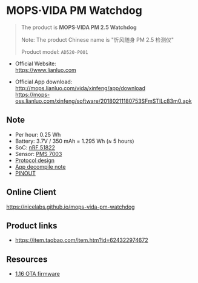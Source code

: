 # MOPS·VIDA PM Watchdog

> The product is **MOPS·VIDA PM 2.5 Watchdog**
>
> Note: The product Chinese name is "忻风随身 PM 2.5 检测仪"
>
> Product model: `AD520-P001`

- Official Website:
  <br><https://www.lianluo.com>

- Official App download:
  <br><http://mops.lianluo.com/vida/xinfeng/app/download>
  <br><https://mops-oss.lianluo.com/xinfeng/software/20180211180753SFmSTILc83m0.apk>

## Note

- Per hour: 0.25 Wh
- Battery: 3.7V / 350 mAh = 1.295 Wh (≈ 5 hours)
- SoC: [nRF 51822](https://www.nordicsemi.com/Products/Low-power-short-range-wireless/nRF51822)
- Sensor: [PMS 7003](http://www.plantower.com/en/content/?110.html)
- [Protocol design](docs/protocol-design.md)
- [App decompile note](docs/decompile.md)
- [PINOUT](docs/PINOUT.md)

## Online Client

<https://nicelabs.github.io/mops-vida-pm-watchdog>

## Product links

- <https://item.taobao.com/item.htm?id=624322974672>

## Resources

- [1.16 OTA firmware](docs/firmware/3_16.zip)
